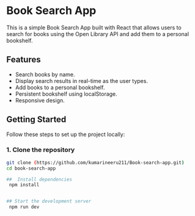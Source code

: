 # Book Search App

This is a simple Book Search App built with React that allows users to search for books using the Open Library API and add them to a personal bookshelf.

## Features

- Search books by name.
- Display search results in real-time as the user types.
- Add books to a personal bookshelf.
- Persistent bookshelf using localStorage.
- Responsive design.



## Getting Started

Follow these steps to set up the project locally:

### 1. Clone the repository

```sh
git clone (https://github.com/kumarineeru211/Book-search-app.git)
cd book-search-app

##  Install dependencies
 npm install


## Start the development server
 npm run dev
